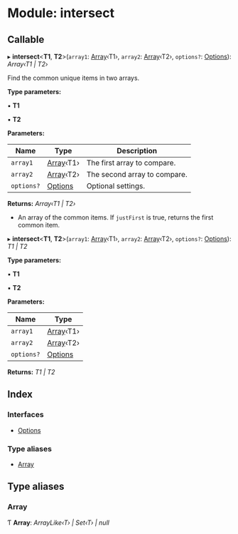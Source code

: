 
# Module: intersect

## Callable

▸ **intersect**<**T1**, **T2**>(`array1`: [Array](intersect.md#array)‹T1›, `array2`: [Array](intersect.md#array)‹T2›, `options?`: [Options](../interfaces/intersect.options.md)): *Array‹T1 | T2›*

Find the common unique items in two arrays.

**Type parameters:**

▪ **T1**

▪ **T2**

**Parameters:**

Name | Type | Description |
------ | ------ | ------ |
`array1` | [Array](intersect.md#array)‹T1› | The first array to compare. |
`array2` | [Array](intersect.md#array)‹T2› | The second array to compare. |
`options?` | [Options](../interfaces/intersect.options.md) | Optional settings.  |

**Returns:** *Array‹T1 | T2›*

- An array of the common items. If `justFirst` is true, returns the first common item.

▸ **intersect**<**T1**, **T2**>(`array1`: [Array](intersect.md#array)‹T1›, `array2`: [Array](intersect.md#array)‹T2›, `options?`: [Options](../interfaces/intersect.options.md)): *T1 | T2*

**Type parameters:**

▪ **T1**

▪ **T2**

**Parameters:**

Name | Type |
------ | ------ |
`array1` | [Array](intersect.md#array)‹T1› |
`array2` | [Array](intersect.md#array)‹T2› |
`options?` | [Options](../interfaces/intersect.options.md) |

**Returns:** *T1 | T2*

## Index

### Interfaces

* [Options](../interfaces/intersect.options.md)

### Type aliases

* [Array](intersect.md#array)

## Type aliases

###  Array

Ƭ **Array**: *ArrayLike‹T› | Set‹T› | null*
